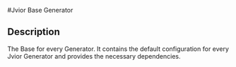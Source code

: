 #Jvior Base Generator
## Description
The Base for every Generator. It contains the default configuration for every Jvior Generator and provides the necessary dependencies.